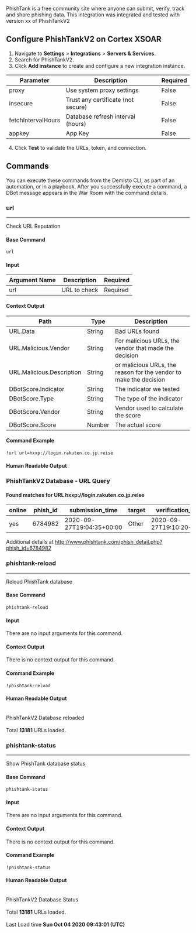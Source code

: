 PhishTank is a free community site where anyone can submit, verify, track and share phishing data.
This integration was integrated and tested with version xx of PhishTankV2
## Configure PhishTankV2 on Cortex XSOAR

1. Navigate to **Settings** > **Integrations** > **Servers & Services**.
2. Search for PhishTankV2.
3. Click **Add instance** to create and configure a new integration instance.

| **Parameter** | **Description** | **Required** |
| --- | --- | --- |
| proxy | Use system proxy settings | False |
| insecure | Trust any certificate \(not secure\) | False |
| fetchIntervalHours | Database refresh interval \(hours\) | False |
| appkey | App Key | False |

4. Click **Test** to validate the URLs, token, and connection.
## Commands
You can execute these commands from the Demisto CLI, as part of an automation, or in a playbook.
After you successfully execute a command, a DBot message appears in the War Room with the command details.
### url
***
Check URL Reputation


#### Base Command


`url`
#### Input

| **Argument Name** | **Description** | **Required** |
| --- | --- | --- |
| url | URL to check | Required | 


#### Context Output

| **Path** | **Type** | **Description** |
| --- | --- | --- |
| URL.Data | String | Bad URLs found | 
| URL.Malicious.Vendor | String | For malicious URLs, the vendor that made the decision | 
| URL.Malicious.Description | String | or malicious URLs, the reason for the vendor to make the decision | 
| DBotScore.Indicator | String | The indicator we tested | 
| DBotScore.Type | String | The type of the indicator | 
| DBotScore.Vendor | String | Vendor used to calculate the score | 
| DBotScore.Score | Number | The actual score | 


#### Command Example
```!url url=hxxp://login.rakuten.co.jp.reise```

#### Human Readable Output
### PhishTankV2 Database - URL Query
#### Found matches for URL hxxp://login.rakuten.co.jp.reise
|online|phish_id|submission_time|target|verification_time|verified|
|---|---|---|---|---|---|
| yes | 6784982 | 2020-09-27T19:04:35+00:00 | Other | 2020-09-27T19:10:20+00:00 | yes |
Additional details at http://www.phishtank.com/phish_detail.php?phish_id=6784982 

### phishtank-reload
***
Reload PhishTank database


#### Base Command

`phishtank-reload`
#### Input

There are no input arguments for this command.

#### Context Output

There is no context output for this command.

#### Command Example
```!phishtank-reload```

#### Human Readable Output
<br>PhishTankV2 Database reloaded</br>
<br>Total **13181** URLs loaded.</br>



### phishtank-status
***
Show PhishTank database status


#### Base Command

`phishtank-status`
#### Input

There are no input arguments for this command.

#### Context Output

There is no context output for this command.

#### Command Example
```!phishtank-status```

#### Human Readable Output
<br>PhishTankV2 Database Status</br>
<br>Total **13181** URLs loaded.</br>
<br>Last Load time **Sun Oct 04 2020 09:43:01 (UTC)**</br>


